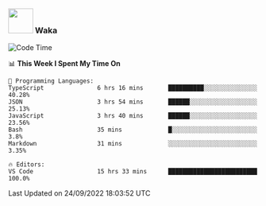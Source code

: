 ### <img src="https://media.giphy.com/media/VgCDAzcKvsR6OM0uWg/giphy.gif" width="50"> Waka

  <!--START_SECTION:waka-->
![Code Time](http://img.shields.io/badge/Code%20Time-890%20hrs%2053%20mins-blue)

📊 **This Week I Spent My Time On** 

```text
💬 Programming Languages: 
TypeScript               6 hrs 16 mins       ██████████░░░░░░░░░░░░░░░   40.28% 
JSON                     3 hrs 54 mins       ██████░░░░░░░░░░░░░░░░░░░   25.13% 
JavaScript               3 hrs 40 mins       ██████░░░░░░░░░░░░░░░░░░░   23.56% 
Bash                     35 mins             █░░░░░░░░░░░░░░░░░░░░░░░░   3.8% 
Markdown                 31 mins             ░░░░░░░░░░░░░░░░░░░░░░░░░   3.35%

🔥 Editors: 
VS Code                  15 hrs 33 mins      █████████████████████████   100.0%

```


 Last Updated on 24/09/2022 18:03:52 UTC
<!--END_SECTION:waka-->
